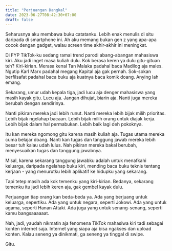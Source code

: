 ```yaml
---
title: "Perjuangan Dangkal"
date: 2023-06-27T08:42:30+07:00
draft: false
---
```


Seharusnya aku membawa buku catatanku. Lebih enak menulis di situ daripada di smartphone ini. Ah aku memang bukan gen z yang apa-apa cocok dengan gadget, walau screen time akhir-akhir ini meningkat.

Di FYP TikTok-ku sedang ramai trend parodi abang-abangan mahasiswa kiri. Aku jadi inget masa kuliah dulu. Kok berasa keren ya dulu gitu-gituan teh? Kiri-kirian. Merasa kenal Tan Malaka padahal baca Madilog aja males. Ngutip Karl Marx padahal megang Kapital aja gak pernah. Sok-sokan berfilsafat padahal baca buku aja kuatnya baca komik doang. Anying lah emang.

Sekarang, umur udah kepala tiga, jadi lucu aja denger mahasiswa yang masih kayak gitu. Lucu aja. Jangan dihujat, biarin aja. Nanti juga mereka berubah dengan sendirinya.

Nanti pikiran mereka jadi lebih runut. Nanti mereka lebih bijak milih prioritas. Lebih bijak ngelahap bacaan. Lebih bijak milih orang untuk diajak kerja. Lebih bijak dalam hal permabukan. Lebih baik lagi deh pokoknya.

Itu kan mereka ngomong gitu karena masih kuliah aja. Tugas utama mereka cuma belajar doang. Nanti kan tugas dan tanggung jawab mereka lebih besar tuh kalau udah lulus. Nah pikiran mereka bakal berubah, menyesuaikan tugas dan tanggung jawabnya.

Misal, karena sekarang tanggung jawabku adalah untuk menafkahi keluarga, daripada ngelahap buku kiri, mending baca buku teknis tentang kerjaan - yang menurutku lebih aplikatif ke hidupku yang sekarang.

Tapi tetep masih ada kok temenku yang kiri-kirian. Bedanya, sekarang temenku itu jadi lebih keren aja, gak gembel kayak dulu.

Perjuangan tiap orang kan beda-beda ya. Ada yang berjuang untuk keluarga, sepertiku. Ada yang untuk negara, seperti Jokowi. Ada yang untuk agama, seperti Hanan Attaki. Ada juga yang untuk senang-senang, seperti kamu bangsaaaaaat.

Nah, jadi, yaudah nikmatin aja fenomena TikTok mahasiwa kiri tadi sebagai konten internet saja. Internet yang siapa aja bisa ngakses dan upload konten. Kalau seneng ya dinikmati, ga seneng ya tinggal di swipe.

Gitu.